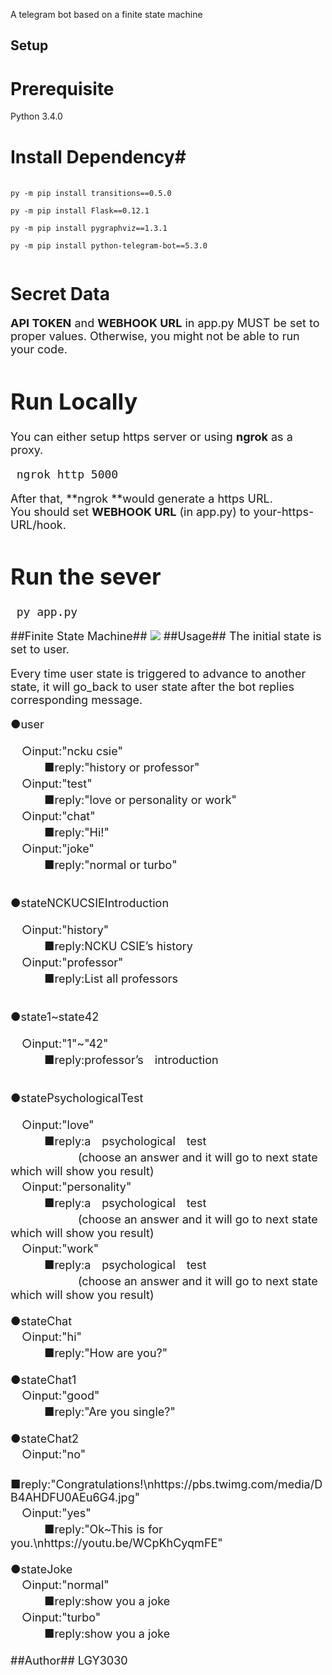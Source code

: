 <font size=４>A telegram bot based on a finite state machine<br />
## <font size=５>Setup ##

# <font size=４>Prerequisite #
<font size=３>Python 3.4.0
# <font size=４>Install Dependency#
 <pre> <code> 
<font size=３>py -m pip install transitions==0.5.0<br />
<font size=３>py -m pip install Flask==0.12.1<br />
<font size=３>py -m pip install pygraphviz==1.3.1<br />
<font size=３>py -m pip install python-telegram-bot==5.3.0<br />
</code></pre>
# <font size=４>Secret Data #
<font size=4>**API TOKEN** and **WEBHOOK URL** in app.py MUST be set to proper values. Otherwise, you might not be able to run your code.
# <font size=４>Run Locally #
<font size=３>You can either setup https server or using **ngrok** as a proxy.
<pre> <code><font size=4>ngrok http 5000
</code></pre>
<font size=３>After that, **ngrok **would generate a https URL.<br />
<font size=３>You should set **WEBHOOK URL** (in app.py) to your-https-URL/hook.<br />
# <font size=４>Run the sever #
<pre> <code><font size=4>py app.py
</code></pre>
##<font size=５>Finite State Machine##
![](https://i.screenshot.net/jrqxlsp)
##<font size=５>Usage##
<font size=３>The initial state is set to user.

Every time user state is triggered to advance to another state, it will go_back to user state after the bot replies corresponding message.

●user<br />

　○input:"ncku csie"<br />
　　　■reply:"history or professor"<br />
　○input:"test"<br />
　　　■reply:"love or personality or work"<br />
　○input:"chat"<br />
　　　■reply:"Hi!"<br />
　○input:"joke"<br />
　　　■reply:"normal or turbo"<br /><br />

●stateNCKUCSIEIntroduction<br />

　○input:"history"<br />
　　　■reply:NCKU CSIE’s history<br />
　○input:"professor"<br />
　　　■reply:List all professors<br /><br />

●state1~state42<br />

　○input:"1"~"42"<br />
　　　■reply:professor’s　introduction<br /><br />

●statePsychologicalTest<br />

　○input:"love"<br />
　　　■reply:a　psychological　test<br />
　　　　　　(choose an answer and it will go to next state which will show you result)<br />
　○input:"personality"<br />
　　　■reply:a　psychological　test<br />
　　　　　　(choose an answer and it will go to next state which will show you result)<br />
　○input:"work"<br />
　　　■reply:a　psychological　test<br />
　　　　　　(choose an answer and it will go to next state which will show you result)<br /><br />
●stateChat   <br />
　○input:"hi"<br />
　　　■reply:"How are you?"<br /><br />
●stateChat1<br />
　○input:"good"<br />
　　　■reply:"Are you single?"<br /><br />
●stateChat2<br />
　○input:"no"<br />
　　　■reply:"Congratulations!\nhttps://pbs.twimg.com/media/DB4AHDFU0AEu6G4.jpg"<br />
　○input:"yes"<br />
　　　■reply:"Ok~This is for you.\nhttps://youtu.be/WCpKhCyqmFE"<br /><br />
●stateJoke<br />
　○input:"normal"<br />
　　　■reply:show you a joke<br />
　○input:"turbo"<br />
　　　■reply:show you a joke<br /><br />
##<font size=５>Author##
<font size=３>LGY3030

